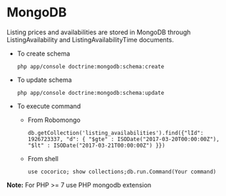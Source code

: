 # MongoDB

Listing prices and availabilities are stored in MongoDB through ListingAvailability and ListingAvailabilityTime
documents. 

* To create schema
    
    `php app/console doctrine:mongodb:schema:create`

* To update schema
    
    `php app/console doctrine:mongodb:schema:update`
    
* To execute command

    * From Robomongo
    
        `db.getCollection('listing_availabilities').find({"lId": 1926723337, "d": { "$gte" : ISODate("2017-03-20T00:00:00Z"), "$lt" : ISODate("2017-03-21T00:00:00Z") }})`
    
    * From shell
    
        `use cocorico; show collections;db.run.Command(Your command)`


**Note:** For PHP >= 7 use PHP mongodb extension
